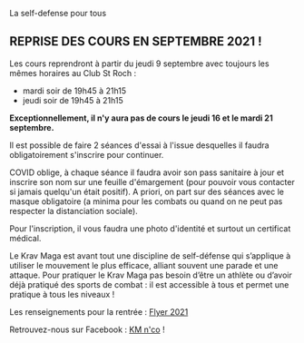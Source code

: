 La self-defense pour tous

## REPRISE DES COURS EN SEPTEMBRE 2021 !

Les cours reprendront à partir du jeudi 9 septembre avec toujours les mêmes horaires au Club St Roch :

- mardi soir de 19h45 à 21h15
- jeudi soir de 19h45 à 21h15

**Exceptionnellement, il n'y aura pas de cours le jeudi 16 et le mardi 21 septembre.**

Il est possible de faire 2 séances d'essai à l'issue desquelles il faudra obligatoirement s'inscrire pour continuer.

COVID oblige, à chaque séance il faudra avoir son pass sanitaire à jour et inscrire son nom sur une feuille d'émargement (pour pouvoir vous contacter si jamais quelqu'un était positif). A priori, on part sur des séances avec le masque obligatoire (a minima pour les combats ou quand on ne peut pas respecter la distanciation sociale).

Pour l'inscription, il vous faudra une photo d'identité et surtout un certificat médical.

Le Krav Maga est avant tout une discipline de self-défense qui s’applique à utiliser le mouvement le plus efficace, alliant souvent une parade et une attaque. Pour pratiquer le Krav Maga pas besoin d’être un athlète ou d’avoir déjà pratiqué des sports de combat : il est accessible à tous et permet une pratique à tous les niveaux !

Les renseignements pour la rentrée : [Flyer 2021](/flyer-2021-nouveaux.pdf)

Retrouvez-nous sur Facebook : [KM n'co](https://www.facebook.com/KM-nCo-Krav-Maga-Montpellier-1997338813834734/) !
